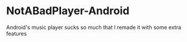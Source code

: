 # NotABadPlayer-Android
Android's music player sucks so much that I remade it with some extra features
